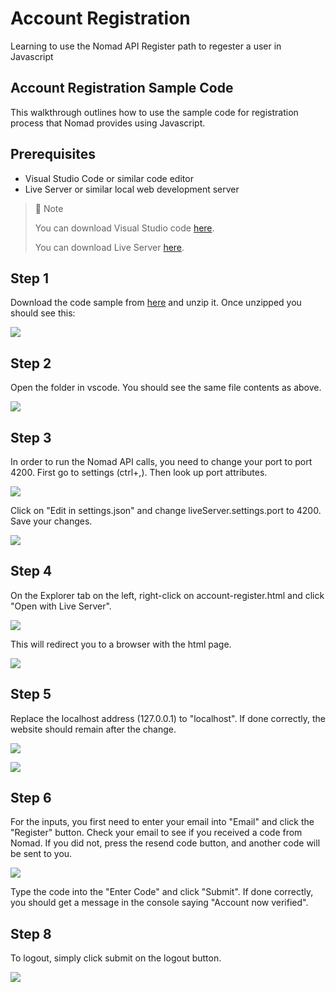 # Account Registration
Learning to use the Nomad API Register path to regester a user in Javascript

## Account Registration Sample Code

This walkthrough outlines how to use the sample code for registration process that Nomad provides using Javascript.

## Prerequisites

- Visual Studio Code or similar code editor
- Live Server or similar local web development server 

> 📘 Note
> 
> You can download Visual Studio code [here](https://code.visualstudio.com/).
> 
> You can download Live Server [here](https://ritwickdey.github.io/vscode-live-server/).

## Step 1

Download the code sample from [here](https://download-directory.github.io/?url=https://github.com/Nomad-Media/samples/tree/main/nomad-samples/js/account-authenticaton) and unzip it. Once unzipped you should see this:

![](https://files.readme.io/e34fb25-registration.png)

## Step 2

Open the folder in vscode. You should see the same file contents as above.

![](https://files.readme.io/1df136e-registrationvs.png)

## Step 3

In order to run the Nomad API calls, you need to change your port to port 4200. First go to settings (ctrl+,). Then look up port attributes.

![](https://files.readme.io/7ca4a72-settings.png)

Click on "Edit in settings.json" and change liveServer.settings.port to 4200. Save your changes.

![](https://files.readme.io/199b2b4-liveserver.png)

## Step 4

On the Explorer tab on the left, right-click on account-register.html and click "Open with Live Server".

![](https://files.readme.io/582bea0-regls.png)

This will redirect you to a browser with the html page.

![](https://files.readme.io/706add9-regweb.png)

## Step 5

Replace the localhost address (127.0.0.1) to "localhost". If done correctly, the website should remain after the change.

![](https://files.readme.io/2c06ebb-regweb.png)

![](https://files.readme.io/e7db941-regwebl.png)

## Step 6

For the inputs, you first need to enter your email into "Email" and click the "Register" button. Check your email to see if you received a code from Nomad. If you did not, press the resend code button, and another code will be sent to you.

![](https://files.readme.io/e95dbba-email.png)

Type the code into the "Enter Code" and click "Submit". If done correctly, you should get a message in the console saying "Account now verified".

## Step 8

To logout, simply click submit on the logout button.

![](https://files.readme.io/350537a-image.png)
